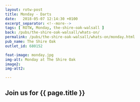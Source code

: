 ```yaml
---
layout: rotw-post
title: Monday - Darts
date:   2018-05-07 12:14:30 +0100
excerpt_separator: <!--more-->
tags: [ ROTW, Monday, the-shire-oak-walsall ]
back: /pubs/the-shire-oak-walsall/whats-on/
permalink: /pubs/the-shire-oak-walsall/whats-on/monday.html
pub_name: The Shire Oak
outlet_id: 680152

feat-image: monday.jpg
img-alt: Monday at The Shire Oak
image2:
img-alt2:

---
```


<h2>Join us for {{ page.title }}</h2>